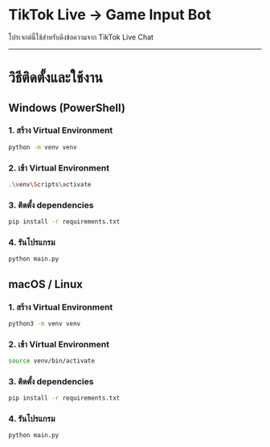 # TikTok Live → Game Input Bot

โปรเจกต์นี้ใช้สำหรับดึงข้อความจาก TikTok Live Chat 

---

# วิธีติดตั้งและใช้งาน

## Windows (PowerShell)

### 1. สร้าง Virtual Environment
```bash
python -m venv venv
```

### 2. เข้า Virtual Environment
```bash
.\venv\Scripts\activate
```

### 3. ติดตั้ง dependencies
```bash
pip install -r requirements.txt
```

### 4. รันโปรแกรม
```bash
python main.py
```

## macOS / Linux

### 1. สร้าง Virtual Environment
```bash
python3 -m venv venv
```

### 2. เข้า Virtual Environment
```bash
source venv/bin/activate
```

### 3. ติดตั้ง dependencies
```bash
pip install -r requirements.txt
```

### 4. รันโปรแกรม
```bash
python main.py  
```
